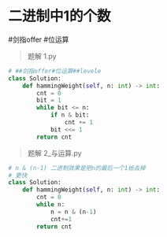 
# 二进制中1的个数

 #剑指offer  #位运算

> 题解 1.py

```.py
# ##剑指offer#位运算##levele
class Solution:
    def hammingWeight(self, n: int) -> int:
        cnt = 0
        bit = 1
        while bit <= n:
            if n & bit:
                cnt += 1
            bit <<= 1
        return cnt

```

> 题解 2_与运算.py

```.py
# n & (n-1) 二进制效果是把n的最后一个1给去掉
# 更快
class Solution:
    def hammingWeight(self, n: int) -> int:
        cnt = 0
        while n:
            n = n & (n-1)
            cnt+=1
        return cnt

```


